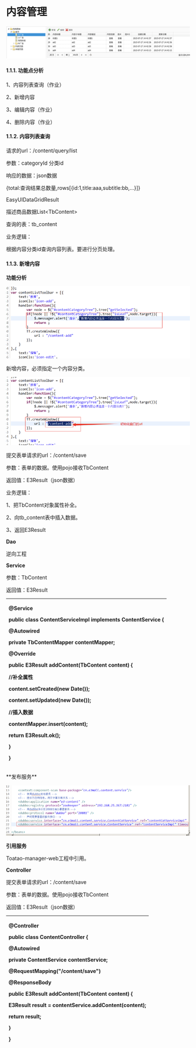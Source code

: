# 内容管理

![](../../../../.gitbook/assets/image%20%2827%29.png)



#### 1.1.1.                  功能点分析

1、内容列表查询（作业）

2、新增内容

3、编辑内容（作业）

4、删除内容（作业）

#### 1.1.2.                  内容列表查询

请求的url：/content/query/list

参数：categoryId 分类id

响应的数据：json数据

{total:查询结果总数量,rows\[{id:1,title:aaa,subtitle:bb,...}\]}

EasyUIDataGridResult

描述商品数据List&lt;TbContent&gt;

查询的表：tb\_content

业务逻辑：

根据内容分类id查询内容列表。要进行分页处理。

#### 1.1.3.                  新增内容

**功能分析**

![](../../../../.gitbook/assets/image%20%28125%29.png)

新增内容，必须指定一个内容分类。

![](../../../../.gitbook/assets/image%20%28268%29.png)

提交表单请求的url：/content/save

参数：表单的数据。使用pojo接收TbContent

返回值：E3Result（json数据）

业务逻辑：

1、把TbContent对象属性补全。

2、向tb\_content表中插入数据。

3、返回E3Result

**Dao**

逆向工程

**Service**

参数：TbContent

返回值：E3Result

<table>
  <thead>
    <tr>
      <th style="text-align:left">
        <p>@Service</p>
        <p><b>public</b>  <b>class</b> ContentServiceImpl <b>implements</b> ContentService
          {</p>
        <p>@Autowired</p>
        <p> <b>private</b> TbContentMapper contentMapper;</p>
        <p>@Override</p>
        <p> <b>public</b> E3Result addContent(TbContent content) {</p>
        <p>//补全属性</p>
        <p>content.setCreated(<b>new</b> Date());</p>
        <p>content.setUpdated(<b>new</b> Date());</p>
        <p>//插入数据</p>
        <p>contentMapper.insert(content);</p>
        <p> <b>return</b> E3Result.ok();</p>
        <p>}</p>
        <p>}</p>
      </th>
    </tr>
  </thead>
  <tbody></tbody>
</table>**发布服务**

![](../../../../.gitbook/assets/image%20%2826%29.png)

**引用服务**

Toatao-manager-web工程中引用。

**Controller**

提交表单请求的url：/content/save

参数：表单的数据。使用pojo接收TbContent

返回值：E3Result（json数据）

<table>
  <thead>
    <tr>
      <th style="text-align:left">
        <p>@Controller</p>
        <p><b>public</b>  <b>class</b> ContentController {</p>
        <p>@Autowired</p>
        <p> <b>private</b> ContentService contentService;</p>
        <p>@RequestMapping("/content/save")</p>
        <p>@ResponseBody</p>
        <p> <b>public</b> E3Result addContent(TbContent content) {</p>
        <p>E3Result result = contentService.addContent(content);</p>
        <p> <b>return</b> result;</p>
        <p>}</p>
        <p>}</p>
      </th>
    </tr>
  </thead>
  <tbody></tbody>
</table>